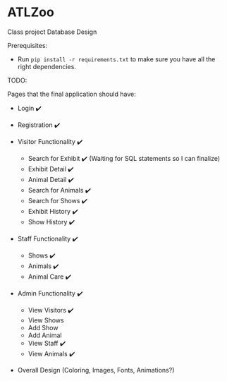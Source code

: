 # ATLZoo
Class project Database Design

Prerequisites:
- Run `pip install -r requirements.txt` to make sure you have all the right dependencies.

TODO:

Pages that the final application should have:

- Login :heavy_check_mark:
- Registration :heavy_check_mark:
- Visitor Functionality :heavy_check_mark:
  - Search for Exhibit :heavy_check_mark: (Waiting for SQL statements so I can finalize)
  - Exhibit Detail :heavy_check_mark:
  - Animal Detail :heavy_check_mark:
  - Search for Animals :heavy_check_mark:
  - Search for Shows :heavy_check_mark:
  - Exhibit History :heavy_check_mark:
  - Show History :heavy_check_mark:
- Staff Functionality :heavy_check_mark:
  - Shows :heavy_check_mark:
  - Animals :heavy_check_mark:
  - Animal Care :heavy_check_mark:
- Admin Functionality :heavy_check_mark:
  - View Visitors :heavy_check_mark:
  - View Shows
  - Add Show
  - Add Animal
  - View Staff :heavy_check_mark:
  - View Animals :heavy_check_mark:


- Overall Design (Coloring, Images, Fonts, Animations?)
